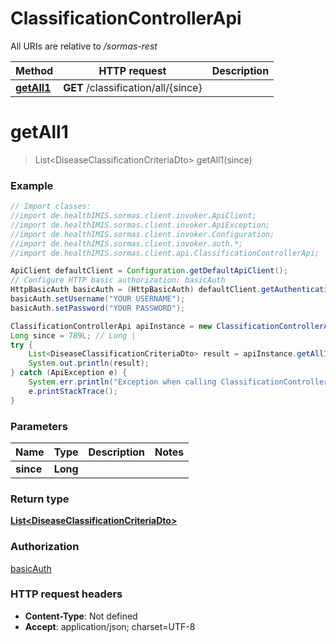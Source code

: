 # ClassificationControllerApi

All URIs are relative to */sormas-rest*

Method | HTTP request | Description
------------- | ------------- | -------------
[**getAll1**](ClassificationControllerApi.md#getAll1) | **GET** /classification/all/{since} | 

<a name="getAll1"></a>
# **getAll1**
> List&lt;DiseaseClassificationCriteriaDto&gt; getAll1(since)



### Example
```java
// Import classes:
//import de.healthIMIS.sormas.client.invoker.ApiClient;
//import de.healthIMIS.sormas.client.invoker.ApiException;
//import de.healthIMIS.sormas.client.invoker.Configuration;
//import de.healthIMIS.sormas.client.invoker.auth.*;
//import de.healthIMIS.sormas.client.api.ClassificationControllerApi;

ApiClient defaultClient = Configuration.getDefaultApiClient();
// Configure HTTP basic authorization: basicAuth
HttpBasicAuth basicAuth = (HttpBasicAuth) defaultClient.getAuthentication("basicAuth");
basicAuth.setUsername("YOUR USERNAME");
basicAuth.setPassword("YOUR PASSWORD");

ClassificationControllerApi apiInstance = new ClassificationControllerApi();
Long since = 789L; // Long | 
try {
    List<DiseaseClassificationCriteriaDto> result = apiInstance.getAll1(since);
    System.out.println(result);
} catch (ApiException e) {
    System.err.println("Exception when calling ClassificationControllerApi#getAll1");
    e.printStackTrace();
}
```

### Parameters

Name | Type | Description  | Notes
------------- | ------------- | ------------- | -------------
 **since** | **Long**|  |

### Return type

[**List&lt;DiseaseClassificationCriteriaDto&gt;**](DiseaseClassificationCriteriaDto.md)

### Authorization

[basicAuth](../README.md#basicAuth)

### HTTP request headers

 - **Content-Type**: Not defined
 - **Accept**: application/json; charset=UTF-8

